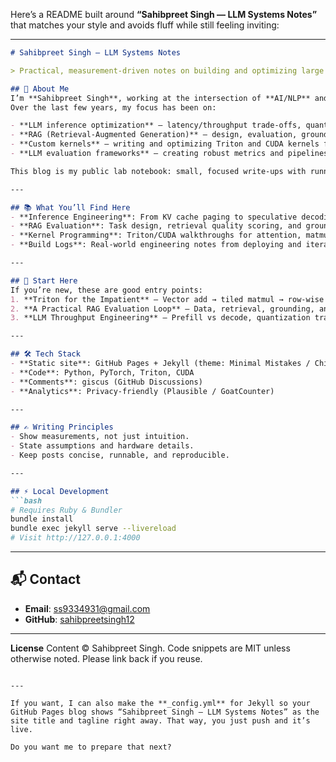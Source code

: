 Here’s a README built around **“Sahibpreet Singh — LLM Systems Notes”** that matches your style and avoids fluff while still feeling inviting:

---

````markdown
# Sahibpreet Singh — LLM Systems Notes

> Practical, measurement-driven notes on building and optimizing large language model systems.

## 👋 About Me
I’m **Sahibpreet Singh**, working at the intersection of **AI/NLP** and **systems engineering**.  
Over the last few years, my focus has been on:

- **LLM inference optimization** — latency/throughput trade-offs, quantization, batching, KV cache engineering.
- **RAG (Retrieval-Augmented Generation)** — design, evaluation, grounding, and answer quality metrics.
- **Custom kernels** — writing and optimizing Triton and CUDA kernels for inference acceleration.
- **LLM evaluation frameworks** — creating robust metrics and pipelines that go beyond accuracy.

This blog is my public lab notebook: small, focused write-ups with runnable code and real measurements.

---

## 📚 What You’ll Find Here
- **Inference Engineering**: From KV cache paging to speculative decoding, with benchmarks.
- **RAG Evaluation**: Task design, retrieval quality scoring, and groundedness metrics that actually matter.
- **Kernel Programming**: Triton/CUDA walkthroughs for attention, matmul, and fused ops.
- **Build Logs**: Real-world engineering notes from deploying and iterating on LLM systems.

---

## 🚀 Start Here
If you’re new, these are good entry points:
1. **Triton for the Impatient** — Vector add → tiled matmul → row-wise softmax → attention.
2. **A Practical RAG Evaluation Loop** — Data, retrieval, grounding, and answer scoring.
3. **LLM Throughput Engineering** — Prefill vs decode, quantization trade-offs, and batching strategies.

---

## 🛠 Tech Stack
- **Static site**: GitHub Pages + Jekyll (theme: Minimal Mistakes / Chirpy)
- **Code**: Python, PyTorch, Triton, CUDA
- **Comments**: giscus (GitHub Discussions)
- **Analytics**: Privacy-friendly (Plausible / GoatCounter)

---

## ✍ Writing Principles
- Show measurements, not just intuition.
- State assumptions and hardware details.
- Keep posts concise, runnable, and reproducible.

---

## ⚡ Local Development
```bash
# Requires Ruby & Bundler
bundle install
bundle exec jekyll serve --livereload
# Visit http://127.0.0.1:4000
````

---

## 📬 Contact

* **Email**: [ss9334931@gmail.com](mailto:ss9334931@gmail.com)
* **GitHub**: [sahibpreetsingh12](https://github.com/sahibpreetsingh12)

---

**License**
Content © Sahibpreet Singh. Code snippets are MIT unless otherwise noted. Please link back if you reuse.

```

---

If you want, I can also make the **_config.yml** for Jekyll so your GitHub Pages blog shows “Sahibpreet Singh — LLM Systems Notes” as the site title and tagline right away. That way, you just push and it’s live.  

Do you want me to prepare that next?
```

